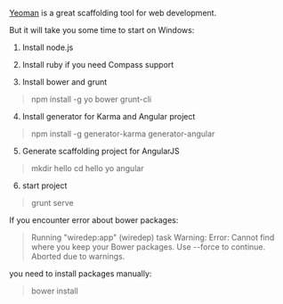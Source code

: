 [Yeoman](http://yeoman.io/) is a great scaffolding tool for web development.

But it will take you some time to start on Windows:

1. Install node.js

2. Install ruby if you need Compass support

3. Install bower and grunt

> npm install -g yo bower grunt-cli

4. Install generator for Karma and Angular project

> npm install -g generator-karma generator-angular

5. Generate scaffolding project for AngularJS
> mkdir hello
> cd hello 
> yo angular

6. start project

> grunt serve

If you encounter error about bower packages:

> Running "wiredep:app" (wiredep) task 
> Warning: Error: Cannot find where you keep your Bower packages. Use --force to continue.
> Aborted due to warnings.

you need to install packages manually:

> bower install